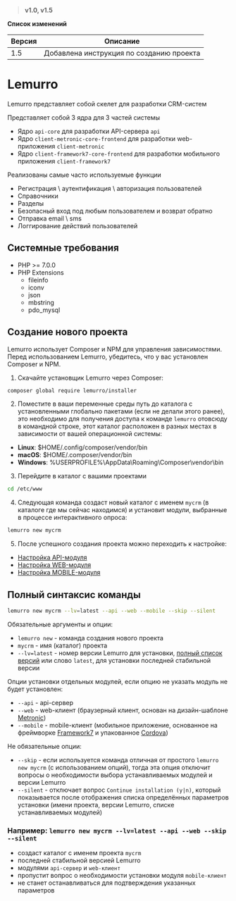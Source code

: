 > **v1.0, v1.5**

**Список изменений**

Версия | Описание
--- | ---
1.5 | Добавлена инструкция по созданию проекта

# Lemurro

Lemurro представляет собой скелет для разработки CRM-систем

Представляет собой 3 ядра для 3 частей системы
- Ядро `api-core` для разработки API-сервера `api`
- Ядро `client-metronic-core-frontend` для разработки web-приложения `client-metronic`
- Ядро `client-framework7-core-frontend` для разработки мобильного приложения `client-framework7`

Реализованы самые часто используемые функции
- Регистрация \ аутентификация \ авторизация пользователей
- Справочники
- Разделы
- Безопасный вход под любым пользователем и возврат обратно
- Отправка email \ sms
- Логгирование действий пользователей

## Системные требования
- PHP >= 7.0.0
- PHP Extensions
  - fileinfo
  - iconv
  - json
  - mbstring
  - pdo_mysql

## Создание нового проекта
Lemurro использует Composer и NPM для управления зависимостями. Перед использованием Lemurro, убедитесь, что у вас установлен Composer и NPM.

1. Скачайте установщик Lemurro через Composer:
  ```bash
composer global require lemurro/installer
```
2. Поместите в ваши переменные среды путь до каталога с установленными глобально пакетами (если не делали этого ранее), это необходимо для получения доступа к команде `lemurro` отовсюду в командной строке, этот каталог расположен в разных местах в зависимости от вашей операционной системы:
  - **Linux**: $HOME/.config/composer/vendor/bin
  - **macOS**: $HOME/.composer/vendor/bin
  - **Windows**: %USERPROFILE%\AppData\Roaming\Composer\vendor\bin
3. Перейдите в каталог с вашими проектами
  ```bash
cd /etc/www
```
4. Следующая команда создаст новый каталог с именем `mycrm` (в каталоге где мы сейчас находимся) и установит модули, выбранные в процессе интерактивного опроса:
  ```bash
lemurro new mycrm
```
5. После успешного создания проекта можно переходить к настройке:
  - [Настройка API-модуля](https://lemurro.github.io/docs/static/latest/API-Сервер/Настройка/Настройка.html)
  - [Настройка WEB-модуля](https://lemurro.github.io/docs/static/latest/Клиент_Metronic/Настройка/Настройка.html)
  - [Настройка MOBILE-модуля](https://lemurro.github.io/docs/static/latest/Клиент_Framework7/Настройка/Настройка.html)

## Полный синтаксис команды
```bash
lemurro new mycrm --lv=latest --api --web --mobile --skip --silent
```
Обязательные аргументы и опции:
- `lemurro new` - команда создания нового проекта
- `mycrm` - имя (каталог) проекта
- `--lv=latest` - номер версии Lemurro для установки, [полный список версий](https://github.com/Lemurro/api/tags) или слово `latest`, для установки последней стабильной версии

Опции установки отдельных модулей, если опцию не указать модуль не будет установлен:
- `--api` - api-сервер
- `--web` - web-клиент (браузерный клиент, основан на дизайн-шаблоне [Metronic](https://keenthemes.com/metronic))
- `--mobile` - mobile-клиент (мобильное приложение, основанное на фреймворке [Framework7](https://framework7.io) и упакованное [Cordova](https://cordova.apache.org))

Не обязательные опции:
- `--skip` - если используется команда отличная от простого `lemurro new mycrm` (с использованием опций), тогда эта опция отключит вопросы о необходимости выбора устанавливаемых модулей и версии Lemurro
- `--silent` - отключает вопрос `Continue installation (y|n)`, который показывается после отображения списка определённых параметров установки (имени проекта, версии Lemurro, списке устанавливаемых модулей)

### Например: `lemurro new mycrm --lv=latest --api --web --skip --silent`
- создаст каталог с именем проекта `mycrm`
- последней стабильной версией Lemurro
- модулями `api-сервер` и `web-клиент`
- пропустит вопрос о необходимости установки модуля `mobile-клиент`
- не станет останавливаться для подтверждения указанных параметров